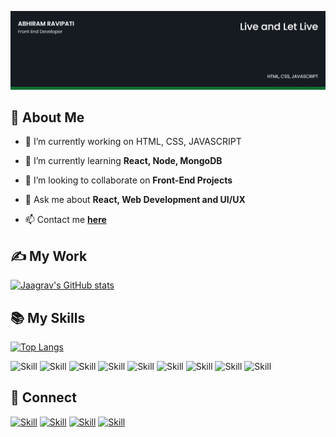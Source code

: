 ![Abhiram Ravipati's-cover](./cover-image.png)

## 🧔 About Me

- 🔭 I’m currently working on HTML, CSS, JAVASCRIPT

- 🌱 I’m currently learning **React, Node, MongoDB**

- 👯 I’m looking to collaborate on **Front-End Projects**

- 💬 Ask me about **React, Web Development and UI/UX**

- 📫 Contact me **[here](abhiramravipati9@gmail.com)**

## ✍ My Work

[![Jaagrav's GitHub stats](https://github-readme-stats.vercel.app/api?username=Abhiram1819&show_icons=true&theme=dark)](https://github.com/Abhiram1819)



## 📚 My Skills

[![Top Langs](https://github-readme-stats.vercel.app/api/top-langs/?username=Abhiram1819&layout=compact&show_icons=true&theme=dark)](https://github.com/Abhiram1819)

![Skill](https://img.shields.io/badge/HTML5-E34F26?style=for-the-badge&logo=html5&logoColor=white)
![Skill](https://img.shields.io/badge/CSS3-1572B6?style=for-the-badge&logo=css3&logoColor=white)
![Skill](https://img.shields.io/badge/JavaScript-323330?style=for-the-badge&logo=javascript&logoColor=F7DF1E)
![Skill](https://img.shields.io/badge/Node.js-43853D?style=for-the-badge&logo=node.js&logoColor=white)
![Skill](https://img.shields.io/badge/Java-ED8B00?style=for-the-badge&logo=java&logoColor=white)
![Skill](https://img.shields.io/badge/Markdown-000000?style=for-the-badge&logo=markdown&logoColor=white)
![Skill](https://img.shields.io/badge/Bootstrap-563D7C?style=for-the-badge&logo=bootstrap&logoColor=white)
![Skill](https://img.shields.io/badge/Visual_Studio_Code-0078D4?style=for-the-badge&logo=visual%20studio%20code&logoColor=white)
![Skill](https://img.shields.io/badge/Microsoft_Office-D83B01?style=for-the-badge&logo=microsoft-office&logoColor=white)

## 🤝 Connect

[![Skill](https://img.shields.io/badge/LinkedIn-0077B5?style=for-the-badge&logo=linkedin&logoColor=white)](https://www.linkedin.com/in/abhiram1819/)
[![Skill](https://img.shields.io/badge/Twitter-1DA1F2?style=for-the-badge&logo=twitter&logoColor=white)](https://twitter.com/abhiram1819)
[![Skill](https://img.shields.io/badge/Instagram-E4405F?style=for-the-badge&logo=instagram&logoColor=white)](https://www.instagram.com/abhiram.ravipati/)
[![Skill](https://img.shields.io/badge/GitHub-100000?style=for-the-badge&logo=github&logoColor=white)](https://github.com/Abhiram1819)
